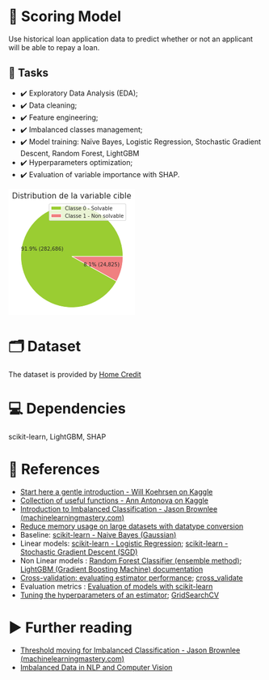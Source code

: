 # :dart: Scoring Model
Use historical loan application data to predict whether or not an applicant will be able to repay a loan.

## :scroll: Tasks
- :heavy_check_mark: Exploratory Data Analysis (EDA);
- :heavy_check_mark: Data cleaning;
- :heavy_check_mark: Feature engineering;
- :heavy_check_mark: Imbalanced classes management;
- :heavy_check_mark: Model training: Naïve Bayes, Logistic Regression, Stochastic Gradient Descent, Random Forest, LightGBM
- :heavy_check_mark: Hyperparameters optimization;
- :heavy_check_mark: Evaluation of variable importance with SHAP.

<img src="./pictures\imbalanced_classes_distribution.png">

# :card_index_dividers: Dataset
The dataset is provided by [Home Credit](https://www.kaggle.com/c/home-credit-default-risk)

# :computer: Dependencies
scikit-learn, LightGBM, SHAP

# :pushpin: References 
- [Start here a gentle introduction - Will Koehrsen on Kaggle](https://www.kaggle.com/willkoehrsen/start-here-a-gentle-introduction/notebook)
- [Collection of useful functions - Ann Antonova on Kaggle](https://www.kaggle.com/aantonova/collection-of-useful-functions-and-simple-baseline)
- [Introduction to Imbalanced Classification - Jason Brownlee (machinelearningmastery.com)](https://machinelearningmastery.com/what-is-imbalanced-classification/)
- [Reduce memory usage on large datasets with datatype conversion](https://www.kaggle.com/c/champs-scalar-coupling/discussion/96655)
- Baseline: [scikit-learn - Naive Bayes (Gaussian)](https://scikit-learn.org/stable/modules/generated/sklearn.naive_bayes.GaussianNB.html)
- Linear models: [scikit-learn - Logistic Regression](https://scikit-learn.org/stable/modules/generated/sklearn.linear_model.LogisticRegression.html); [scikit-learn - Stochastic Gradient Descent (SGD)](https://scikit-learn.org/stable/modules/sgd.html)
- Non Linear models : [Random Forest Classifier (ensemble method)](https://scikit-learn.org/stable/modules/generated/sklearn.ensemble.RandomForestClassifier.html); [LightGBM (Gradient Boosting Machine) documentation](https://lightgbm.readthedocs.io/en/latest/index.html)
- [Cross-validation: evaluating estimator performance](https://scikit-learn.org/stable/modules/cross_validation.html); [cross_validate](https://scikit-learn.org/stable/modules/generated/sklearn.model_selection.cross_validate.html)
- Evaluation metrics : [Evaluation of models with scikit-learn](https://scikit-learn.org/stable/modules/model_evaluation.html)
- [Tuning the hyperparameters of an estimator](https://scikit-learn.org/stable/modules/grid_search.html); [GridSearchCV](https://scikit-learn.org/stable/modules/generated/sklearn.model_selection.GridSearchCV.html)

# :arrow_forward: Further reading
- [Threshold moving for Imbalanced Classification - Jason Brownlee (machinelearningmastery.com)](https://machinelearningmastery.com/threshold-moving-for-imbalanced-classification/)
- [Imbalanced Data in NLP and Computer Vision](https://www.analyticsvidhya.com/blog/2020/11/handling-imbalanced-data-machine-learning-computer-vision-and-nlp/)